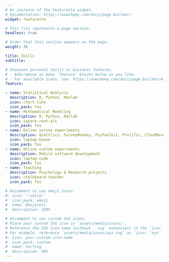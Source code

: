 ```yaml
---
# An instance of the Featurette widget.
# Documentation: https://wowchemy.com/docs/page-builder/
widget: featurette

# This file represents a page section.
headless: true

# Order that this section appears on the page.
weight: 30

title: Skills
subtitle:

# Showcase personal skills or business features.
# - Add/remove as many `feature` blocks below as you like.
# - For available icons, see: https://wowchemy.com/docs/page-builder/#icons
feature:

- name: Statistical Analysis
  description: R, Python, Matlab
  icon: chart-line
  icon_pack: fas
- name: Mathematical Modeling
  description: R, Python, Matlab
  icon: square-root-alt
  icon_pack: fas
- name: Online survey experiments
  description: Qualtrics, SurveyMonkey, PsyToolkit, Prolific, CloudResearch
  icon: laptop-house
  icon_pack: fas
- name: Online custom experiments
  description: Mobile software development
  icon: laptop-code
  icon_pack: fas
- name: Teaching
  description: Psychology & Research projects
  icon: chalkboard-teacher
  icon_pack: fas

# Uncomment to use emoji icons.
#- icon: ':smile:'
#  icon_pack: emoji
#  name: Emojiness
#  description: 100% 

# Uncomment to use custom SVG icons.
# Place your custom SVG icon in `assets/media/icons/`.
# Reference the SVG icon name (without `.svg` extension) in the `icon` field.
# For example, reference `assets/media/icons/xyz.svg` as `icon: 'xyz'`
#- icon: your-custom-icon-name
#  icon_pack: custom
#  name: Surfing
#  description: 90%
---
```

